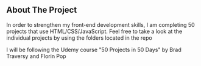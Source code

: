 ## About The Project

In order to strengthen my front-end development skills, I am completing 50 projects that use HTML/CSS/JavaScript. Feel free to take a look at the individual projects by using the folders located in the repo

I will be following the Udemy course "50 Projects in 50 Days" by Brad Traversy and Florin Pop
